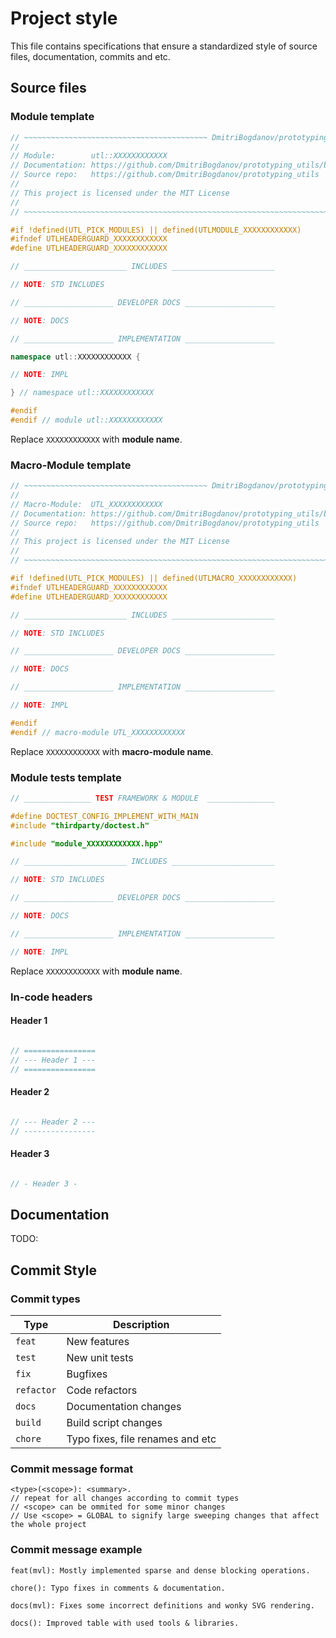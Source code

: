 # Project style

This file contains specifications that ensure a standardized style of source files, documentation, commits and etc.

## Source files

### Module template

```cpp
// ~~~~~~~~~~~~~~~~~~~~~~~~~~~~~~~~~~~~~~~~~ DmitriBogdanov/prototyping_utils ~~~~~~~~~~~~~~~~~~~~~~~~~~~~~~~~~~~~~~~~~
//
// Module:        utl::XXXXXXXXXXXX
// Documentation: https://github.com/DmitriBogdanov/prototyping_utils/blob/master/docs/module_XXXXXXXXXXXX.md
// Source repo:   https://github.com/DmitriBogdanov/prototyping_utils
//
// This project is licensed under the MIT License
//
// ~~~~~~~~~~~~~~~~~~~~~~~~~~~~~~~~~~~~~~~~~~~~~~~~~~~~~~~~~~~~~~~~~~~~~~~~~~~~~~~~~~~~~~~~~~~~~~~~~~~~~~~~~~~~~~~~~~~~

#if !defined(UTL_PICK_MODULES) || defined(UTLMODULE_XXXXXXXXXXXX)
#ifndef UTLHEADERGUARD_XXXXXXXXXXXX
#define UTLHEADERGUARD_XXXXXXXXXXXX

// _______________________ INCLUDES _______________________

// NOTE: STD INCLUDES

// ____________________ DEVELOPER DOCS ____________________

// NOTE: DOCS

// ____________________ IMPLEMENTATION ____________________

namespace utl::XXXXXXXXXXXX {

// NOTE: IMPL

} // namespace utl::XXXXXXXXXXXX

#endif
#endif // module utl::XXXXXXXXXXXX

```

Replace `XXXXXXXXXXXX` with **module name**.

### Macro-Module template

```cpp
// ~~~~~~~~~~~~~~~~~~~~~~~~~~~~~~~~~~~~~~~~~ DmitriBogdanov/prototyping_utils ~~~~~~~~~~~~~~~~~~~~~~~~~~~~~~~~~~~~~~~~~
//
// Macro-Module:  UTL_XXXXXXXXXXXX
// Documentation: https://github.com/DmitriBogdanov/prototyping_utils/blob/master/docs/MACRO_XXXXXXXXXXXX.md
// Source repo:   https://github.com/DmitriBogdanov/prototyping_utils
//
// This project is licensed under the MIT License
//
// ~~~~~~~~~~~~~~~~~~~~~~~~~~~~~~~~~~~~~~~~~~~~~~~~~~~~~~~~~~~~~~~~~~~~~~~~~~~~~~~~~~~~~~~~~~~~~~~~~~~~~~~~~~~~~~~~~~~~

#if !defined(UTL_PICK_MODULES) || defined(UTLMACRO_XXXXXXXXXXXX)
#ifndef UTLHEADERGUARD_XXXXXXXXXXXX
#define UTLHEADERGUARD_XXXXXXXXXXXX

// _______________________ INCLUDES _______________________

// NOTE: STD INCLUDES

// ____________________ DEVELOPER DOCS ____________________

// NOTE: DOCS

// ____________________ IMPLEMENTATION ____________________

// NOTE: IMPL

#endif
#endif // macro-module UTL_XXXXXXXXXXXX

```

Replace `XXXXXXXXXXXX` with **macro-module name**.

### Module tests template

```cpp
// _______________ TEST FRAMEWORK & MODULE  _______________

#define DOCTEST_CONFIG_IMPLEMENT_WITH_MAIN
#include "thirdparty/doctest.h"

#include "module_XXXXXXXXXXXX.hpp"

// _______________________ INCLUDES _______________________

// NOTE: STD INCLUDES

// ____________________ DEVELOPER DOCS ____________________

// NOTE: DOCS

// ____________________ IMPLEMENTATION ____________________

// NOTE: IMPL

```

Replace `XXXXXXXXXXXX` with **module name**.

### In-code headers

#### Header 1

```cpp

// ================
// --- Header 1 ---
// ================

```

#### Header 2

```cpp

// --- Header 2 ---
// ----------------

```

#### Header 3

```cpp

// - Header 3 -
```

## Documentation

TODO:

## Commit Style
### Commit types

| Type | Description |
| - | - |
| `feat` | New features |
| `test` | New unit tests |
| `fix` | Bugfixes |
| `refactor` | Code refactors |
| `docs` | Documentation changes |
| `build` | Build script changes |
| `chore` | Typo fixes, file renames and etc |

### Commit message format

```
<type>(<scope>): <summary>.
// repeat for all changes according to commit types
// <scope> can be ommited for some minor changes
// Use <scope> = GLOBAL to signify large sweeping changes that affect the whole project
```

### Commit message example

```
feat(mvl): Mostly implemented sparse and dense blocking operations.

chore(): Typo fixes in comments & documentation.

docs(mvl): Fixes some incorrect definitions and wonky SVG rendering.

docs(): Improved table with used tools & libraries.
```